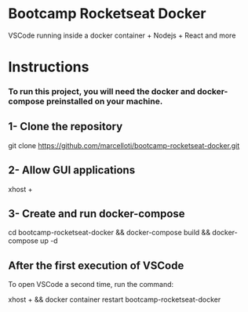 # Bootcamp Rocketseat Docker
VSCode running inside a docker container + Nodejs + React and more

# Instructions
### To run this project, you will need the docker and docker-compose preinstalled on your machine.


## 1- Clone the repository
git clone https://github.com/marcelloti/bootcamp-rocketseat-docker.git

## 2- Allow GUI applications
xhost +

## 3- Create and run docker-compose
cd bootcamp-rocketseat-docker && docker-compose build && docker-compose up -d

## After the first execution of VSCode

To open VSCode a second time, run the command:

xhost + && docker container restart bootcamp-rocketseat-docker
